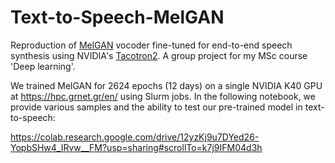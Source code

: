 # Text-to-Speech-MelGAN
Reproduction of [MelGAN](https://github.com/descriptinc/melgan-neurips) vocoder fine-tuned for end-to-end speech synthesis using NVIDIA's [Tacotron2](https://github.com/NVIDIA/tacotron2). A group project for my MSc course 'Deep learning'. 

We trained MelGAN for 2624 epochs (12 days) on a single NVIDIA K40 GPU at <https://hpc.grnet.gr/en/> using Slurm jobs. In the following notebook, we provide various samples and the ability to test our pre-trained model in text-to-speech:

<https://colab.research.google.com/drive/12yzKj9u7DYed26-YopbSHw4_IRvw__FM?usp=sharing#scrollTo=k7j9IFM04d3h>
